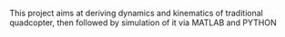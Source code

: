 This project aims at deriving dynamics and kinematics of traditional quadcopter, then followed by simulation of it via MATLAB and PYTHON
